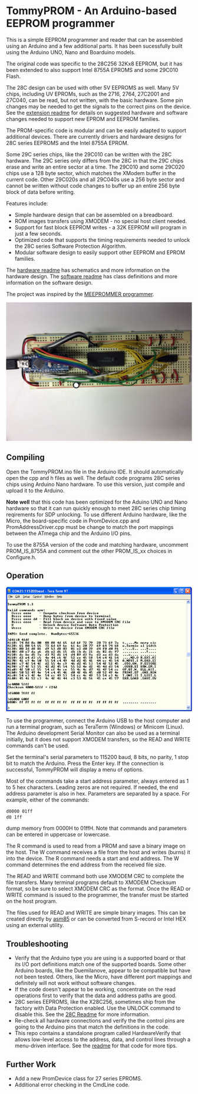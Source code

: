 # TommyPROM - An Arduino-based EEPROM programmer
This is a simple EEPROM programmer and reader that can be assembled using an Arduino and a few additional parts.  It has been sucessfully built using the Arduino UNO, Nano and Boarduino models.

The original code was specific to the 28C256 32Kx8 EEPROM, but it has been extended to also support Intel 8755A EPROMS and some 29C010 Flash.

The 28C design can be used with other 5V EEPROMS as well. Many 5V chips, including UV EPROMs, such as the 2716, 2764, 27C2001 and 27C040, can be read, but not written, with the basic hardware. Some pin changes may be needed to get the signals to the correct pins on the device.  See the [extension readme](README-extension.md) for details on suggested hardware and software changes needed to support new EPROM and EEPROM families.

The PROM-specific code is modular and can be easily adapted to support additional devices. There are currently drivers and hardware designs for 28C series EEPROMS and the Intel 8755A EPROM.

Some 29C series chips, like the 29C010 can be written with the 28C hardware. The 29C series only differs from the 28C in that the 29C chips erase and write an entire sector at a time.  The 29C010 and some 29C020 chips use a 128 byte sector, which matches the XModem buffer in the current code.  Other 29C020s and all 29C040s use a 256 byte sector and cannot be written without code changes to buffer up an entire 256 byte block of data before writing.

Features include:
* Simple hardware design that can be assembled on a breadboard.
* ROM images transfers using XMODEM - no special host client needed.
* Support for fast block EEPROM writes - a 32K EEPROM will program in just a few seconds.
* Optimized code that supports the timing requirements needed to unlock the 28C series Software Protection Algorithm.
* Modular software design to easily support other EEPROM and EPROM families.

The [hardware readme](hardware/README.md) has schematics and more information on the hardware design. The [software readme](TommyPROM/README.md) has class definitions and more information on the software design.


The project was inspired by the [MEEPROMMER programmer](http://www.ichbinzustaendig.de/dev/meeprommer-en).

![TommyPROM Nano Hardware](docs/TommyPROM-nano.jpg)

## Compiling

Open the TommyPROM.ino file in the Arduino IDE. It should automatically open the cpp and h files as well. The default code programs 28C series chips using Arduino Nano hardware.  To use this version, just compile and upload it to the Arduino.

**Note well** that this code has been optimized for the Aduino UNO and Nano hardware so that it can run quickly enough to meet 28C series chip timing reqirements for SDP unlocking.  To use different Arduino hardware, like the Micro, the board-specific code in PromDevice.cpp and PromAddressDriver.cpp must be change to match the port mappings between the ATmega chip and the Arduino I/O pins.

To use the 8755A version of the code and matching hardware, uncomment PROM_IS_8755A and comment out the other PROM_IS_xx choices in Configure.h.

## Operation
![TommyPROM Screenshot](docs/tp05.png)

To use the programmer, connect the Arduino USB to the host computer and run a terminal program, such as TeraTerm (Windows) or Minicom (Linux).  The Arduino development Serial Monitor can also be used as a terminal initially, but it does not support XMODEM transfers, so the READ and WRITE commands can't be used.

Set the terminal's serial parameters to 115200 baud, 8 bits, no parity, 1 stop bit to match the Arduino.  Press the Enter key.  If the connection is successful, TommyPROM will display a menu of options.

Most of the commands take a start address parameter, always entered as 1 to 5 hex characters.  Leading zeros are not required. If needed, the end address parameter is also in hex.  Parameters are separated by a space. For example, either of the commands:

    d0000 01ff
    d0 1ff

dump memory from 0000H to 01ffH.  Note that commands and parameters can be entered in uppercase or lowercase.

The R command is used to read from a PROM and save a binary image on the host.  The W command receives a file from the host and writes (burns) it into the device.  The R command needs a start and end address.  The W command determines the end address from the received file size.

The READ and WRITE command both use XMODEM CRC to complete the file transfers.  Many terminal programs default to XMODEM Checksum format, so be sure to select XMODEM CRC as the format. Once the READ or WRITE command is issued to the programmer, the transfer must be started on the host program.

The files used for READ and WRITE are simple binary images. This can be created directly by [asm85](http://github.com/TomNisbet/asm85) or can be converted from S-record or Intel HEX using an external utility.

## Troubleshooting
* Verify that the Arduino type you are using is a supported board or that its I/O port definitions match one of the supported boards.  Some other Arduino boards, like the Duemilanove, appear to be compatible but have not been tested. Others, like the Micro, have different port mappings and definitely will not work without software changes.
* If the code doesn't appear to be working, concentrate on the read operations first to verify that the data and address paths are good.
* 28C series EEPROMS, like the X28C256, sometimes ship from the factory with Data Protection enabled.  Use the UNLOCK command to disable this. See the [28C Readme](README-28C.md) for more information.
* Re-check all hardware connections and verify the the control pins are going to the Arduino pins that match the definitions in the code.
* This repo contains a standalone program called HardwareVerify that allows low-level access to the address, data, and control lines through a menu-driven interface.  See the [readme](HardwareVerify/README.md) for that code for more tips.

## Further Work
* Add a new PromDevice class for 27 series EPROMS.
* Additional error checking in the CmdLine code.
